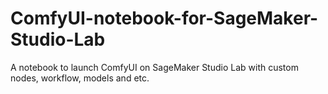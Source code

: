 # ComfyUI-notebook-for-SageMaker-Studio-Lab
A notebook to launch ComfyUI on SageMaker Studio Lab with custom nodes, workflow, models and etc.
